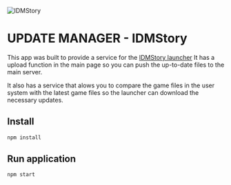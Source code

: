 ![IDMStory](http://i.imgur.com/3QPT1Pv.png)
# UPDATE MANAGER - IDMStory

This app was built to provide a service for the [IDMStory launcher](https://github.com/selcip/maplestory-v62-launcher-electron)
It has a upload function in the main page so you can push the up-to-date files to the main server.

It also has a service that alows you to compare the game files in the user system with the latest game files so the launcher can download the necessary updates.

## Install

```sh
npm install
```

## Run application

```sh
npm start
